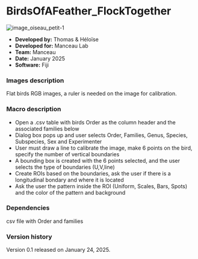 # BirdsOfAFeather_FlockTogether


![image_oiseau_petit-1](https://github.com/user-attachments/assets/b855764d-54d1-4f12-b404-28302a39d4a9)


* **Developed by:** Thomas & Héloïse
* **Developed for:** Manceau Lab
* **Team:** Manceau
* **Date:** January 2025
* **Software:** Fiji


### Images description

Flat birds RGB images, a ruler is needed on the image for calibration.

     
### Macro description

* Open a .csv table with birds Order as the column header and the associated families below
* Dialog box pops up and user selects Order, Families, Genus, Species, Subspecies, Sex and Experimenter
* User must draw a line to calibrate the image, make 6 points on the bird, specify the number of vertical boundaries
* A bounding box is created with the 6 points selected, and the user selects the type of boundaries (U,V,line)
* Create ROIs based on the boundaries, ask the user if there is a longitudinal bondary and where it is located
* Ask the user the pattern inside the ROI (Uniform, Scales, Bars, Spots) and the color of the pattern and background 


### Dependencies

csv file with Order and families

### Version history

Version 0.1 released on January 24, 2025.
